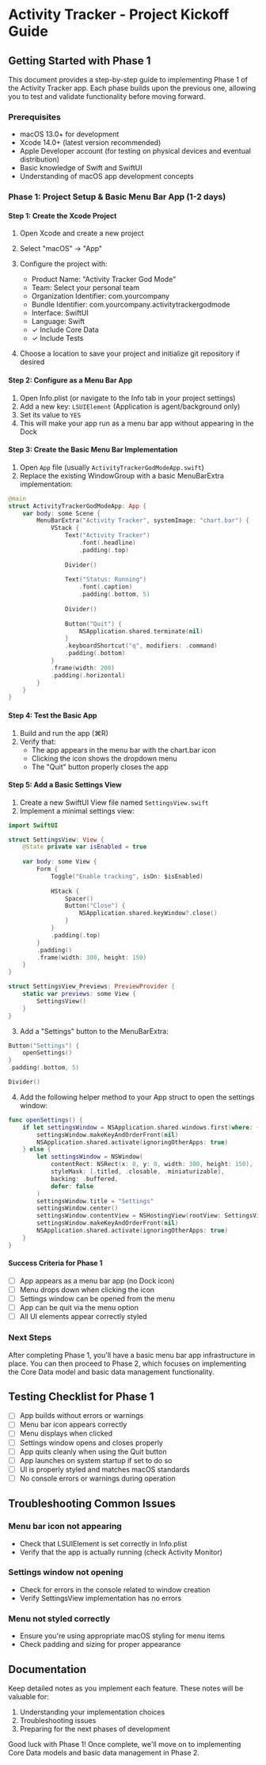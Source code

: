 # Activity Tracker - Project Kickoff Guide

## Getting Started with Phase 1

This document provides a step-by-step guide to implementing Phase 1 of the Activity Tracker app. Each phase builds upon the previous one, allowing you to test and validate functionality before moving forward.

### Prerequisites

- macOS 13.0+ for development
- Xcode 14.0+ (latest version recommended)
- Apple Developer account (for testing on physical devices and eventual distribution)
- Basic knowledge of Swift and SwiftUI
- Understanding of macOS app development concepts

### Phase 1: Project Setup & Basic Menu Bar App (1-2 days)

#### Step 1: Create the Xcode Project

1. Open Xcode and create a new project
2. Select "macOS" → "App"
3. Configure the project with:
   - Product Name: "Activity Tracker God Mode"
   - Team: Select your personal team
   - Organization Identifier: com.yourcompany
   - Bundle Identifier: com.yourcompany.activitytrackergodmode
   - Interface: SwiftUI
   - Language: Swift
   - ✓ Include Core Data
   - ✓ Include Tests

4. Choose a location to save your project and initialize git repository if desired

#### Step 2: Configure as a Menu Bar App

1. Open Info.plist (or navigate to the Info tab in your project settings)
2. Add a new key: `LSUIElement` (Application is agent/background only)
3. Set its value to `YES`
4. This will make your app run as a menu bar app without appearing in the Dock

#### Step 3: Create the Basic Menu Bar Implementation

1. Open `App` file (usually `ActivityTrackerGodModeApp.swift`)
2. Replace the existing WindowGroup with a basic MenuBarExtra implementation:

```swift
@main
struct ActivityTrackerGodModeApp: App {
    var body: some Scene {
        MenuBarExtra("Activity Tracker", systemImage: "chart.bar") {
            VStack {
                Text("Activity Tracker")
                    .font(.headline)
                    .padding(.top)
                
                Divider()
                
                Text("Status: Running")
                    .font(.caption)
                    .padding(.bottom, 5)
                
                Divider()
                
                Button("Quit") {
                    NSApplication.shared.terminate(nil)
                }
                .keyboardShortcut("q", modifiers: .command)
                .padding(.bottom)
            }
            .frame(width: 200)
            .padding(.horizontal)
        }
    }
}
```

#### Step 4: Test the Basic App

1. Build and run the app (⌘R)
2. Verify that:
   - The app appears in the menu bar with the chart.bar icon
   - Clicking the icon shows the dropdown menu
   - The "Quit" button properly closes the app

#### Step 5: Add a Basic Settings View

1. Create a new SwiftUI View file named `SettingsView.swift`
2. Implement a minimal settings view:

```swift
import SwiftUI

struct SettingsView: View {
    @State private var isEnabled = true
    
    var body: some View {
        Form {
            Toggle("Enable tracking", isOn: $isEnabled)
            
            HStack {
                Spacer()
                Button("Close") {
                    NSApplication.shared.keyWindow?.close()
                }
            }
            .padding(.top)
        }
        .padding()
        .frame(width: 300, height: 150)
    }
}

struct SettingsView_Previews: PreviewProvider {
    static var previews: some View {
        SettingsView()
    }
}
```

3. Add a "Settings" button to the MenuBarExtra:

```swift
Button("Settings") {
    openSettings()
}
.padding(.bottom, 5)

Divider()
```

4. Add the following helper method to your App struct to open the settings window:

```swift
func openSettings() {
    if let settingsWindow = NSApplication.shared.windows.first(where: { $0.title == "Settings" }) {
        settingsWindow.makeKeyAndOrderFront(nil)
        NSApplication.shared.activate(ignoringOtherApps: true)
    } else {
        let settingsWindow = NSWindow(
            contentRect: NSRect(x: 0, y: 0, width: 300, height: 150),
            styleMask: [.titled, .closable, .miniaturizable],
            backing: .buffered,
            defer: false
        )
        settingsWindow.title = "Settings"
        settingsWindow.center()
        settingsWindow.contentView = NSHostingView(rootView: SettingsView())
        settingsWindow.makeKeyAndOrderFront(nil)
        NSApplication.shared.activate(ignoringOtherApps: true)
    }
}
```

#### Success Criteria for Phase 1

- [ ] App appears as a menu bar app (no Dock icon)
- [ ] Menu drops down when clicking the icon
- [ ] Settings window can be opened from the menu
- [ ] App can be quit via the menu option
- [ ] All UI elements appear correctly styled

### Next Steps

After completing Phase 1, you'll have a basic menu bar app infrastructure in place. You can then proceed to Phase 2, which focuses on implementing the Core Data model and basic data management functionality.

## Testing Checklist for Phase 1

- [ ] App builds without errors or warnings
- [ ] Menu bar icon appears correctly
- [ ] Menu displays when clicked
- [ ] Settings window opens and closes properly
- [ ] App quits cleanly when using the Quit button
- [ ] App launches on system startup if set to do so
- [ ] UI is properly styled and matches macOS standards
- [ ] No console errors or warnings during operation

## Troubleshooting Common Issues

### Menu bar icon not appearing

- Check that LSUIElement is set correctly in Info.plist
- Verify that the app is actually running (check Activity Monitor)

### Settings window not opening

- Check for errors in the console related to window creation
- Verify SettingsView implementation has no errors

### Menu not styled correctly

- Ensure you're using appropriate macOS styling for menu items
- Check padding and sizing for proper appearance

## Documentation

Keep detailed notes as you implement each feature. These notes will be valuable for:

1. Understanding your implementation choices
2. Troubleshooting issues
3. Preparing for the next phases of development

Good luck with Phase 1! Once complete, we'll move on to implementing Core Data models and basic data management in Phase 2.
